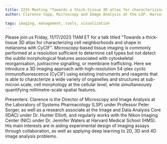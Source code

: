 ```yaml
---
title: 22th Meeting "Towards a thick-tissue 3D atlas for characterizing cell neighborhoods and shape in melanoma with CyCIF"
author: Clarence Yapp, Microscopy and Image Analysis at the LSP. Harvard Medical School

tags: imaging, management, tools, visualization
---
```


Please join us Friday, 11/17/2023 11AM ET for a talk titled "Towards a thick-tissue 3D atlas for characterizing cell neighborhoods and shape in melanoma with CyCIF". Microscopy-based tissue imaging is commonly performed at a resolution sufficient to determine cell types but not detect the subtle morphological features associated with cytoskeletal reorganisation, juxtracrine signalling, or membrane trafficking. Here we introduce a 3D imaging approach with high-resolution 54-plex cyclic immunofluorescence (CyCIF) using existing instruments and reagents that is able to characterize a wide variety of organelles and structures at sub-micron scale, cell morphology at the cellular level, while simultaneously quantifying millimetre-scale spatial features. 

Presenters: Clarence is the Director of Microscopy and Image Analysis at the Laboratory of Systems Pharmacology (LSP) under Professor Peter Sorger, as well as a research associate at the Image and Data Analysis Core (IDAC) under Dr. Hunter Elliott, and regularly works with the Nikon Imaging Center (NIC) under Dr. Jennifer Waters at Harvard Medical School (HMS). His main interests are in aiding experimental design of imaging assays through collaboration, as well as applying deep learning to 2D, 3D and 4D image analysis problems.

